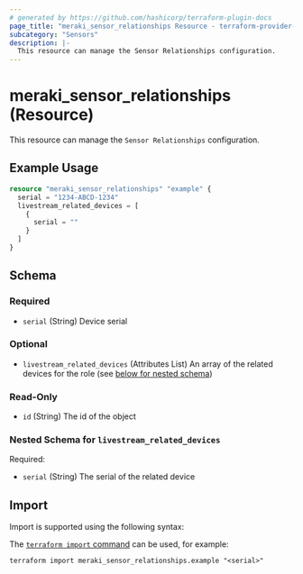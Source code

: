 ```yaml
---
# generated by https://github.com/hashicorp/terraform-plugin-docs
page_title: "meraki_sensor_relationships Resource - terraform-provider-meraki"
subcategory: "Sensors"
description: |-
  This resource can manage the Sensor Relationships configuration.
---
```


# meraki_sensor_relationships (Resource)

This resource can manage the `Sensor Relationships` configuration.

## Example Usage

```terraform
resource "meraki_sensor_relationships" "example" {
  serial = "1234-ABCD-1234"
  livestream_related_devices = [
    {
      serial = ""
    }
  ]
}
```

<!-- schema generated by tfplugindocs -->
## Schema

### Required

- `serial` (String) Device serial

### Optional

- `livestream_related_devices` (Attributes List) An array of the related devices for the role (see [below for nested schema](#nestedatt--livestream_related_devices))

### Read-Only

- `id` (String) The id of the object

<a id="nestedatt--livestream_related_devices"></a>
### Nested Schema for `livestream_related_devices`

Required:

- `serial` (String) The serial of the related device

## Import

Import is supported using the following syntax:

The [`terraform import` command](https://developer.hashicorp.com/terraform/cli/commands/import) can be used, for example:

```shell
terraform import meraki_sensor_relationships.example "<serial>"
```

